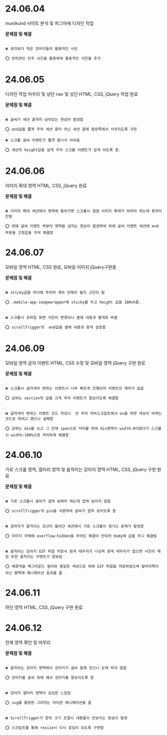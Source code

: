 # 24.06.04

munikund 사이트 분석 및 피그마에 디자인 작업

**문제점 및 해결**

```

❌ 생각보다 적은 강아지들의 활동적인 사진

⭕ 반려견인 진주 사진을 활용하여 활동적인 사진을 추가

```

# 24.06.05

디자인 작업 마무리 및 상단 nav 및 상단 HTML, CSS, jQuery 작업 완료

**문제점 및 해결**

```

❌ 글씨가 세션 끝까지 남아있는 현상이 발생함

⭕ end값을 짧게 주어 세션 끝이 아닌 세션 끝에 중앙쪽에서 사라지도록 구현

❌ 스크롤 글씨 이벤트가 짧게 끝나서 아쉬움

⭕ 세션의 height값을 길게 주어 스크롤 이벤트가 길게 되도록 함.

```

# 24.06.06

이미지 확대 영역 HTML, CSS, jQuery 완료

**문제점 및 해결**

```

❌ 이미지 확대 세션에서 영역에 들어가면 스크롤시 점점 이미지 확대가 되어야 하는데 동작이 안됨

⭕ 위에 글씨 이벤트 부분이 영역을 넘치는 현상이 발생하여 위에 글씨 이벤트 세션에 end 부분을 고정값을 주어 해결함

```

# 24.06.07

모바일 영역 HTML, CSS 완료, 모바일 이미지 jQuery구현중

**문제점 및 해결**

```

❌ sticky값을 어디에 주어야 계속 반복이 될지 고민이 됨

⭕ .mobile-app-imagewrapper에 sticky를 주고 height 값을 100vh줌.


❌ 스크롤시 모바일 화면 사진이 변경되나 옆에 내용과 별개로 바뀜

⭕ scrollTrigger의  end값을 옆에 내용과 맞게 설정함

```

# 24.06.09

모바일 영역 글자 이벤트 HTML, CSS 수정 및 모바일 영역 jQuery 구현 완료

**문제점 및 해결**

```

❌ 스크롤시 글자색이 변하는 이벤트시 너무 빠르게 진행되어 이벤트의 재미가 없음

⭕ 감싸는 section의 값을 크게 주어 이벤트가 잘보이도록 해결함


❌ 글자색이 변하는 이벤트 코드 작성시  만 주어 자바스크립트에서 on을 하면 색상이 바뀌는 코드로 하려고 했으나 실패함

⭕ 감싸는 div를 쓰고 그 안에 span으로 처리를 하여 div영역이 width:0이였다가 스크롤시 width:100%으로 처리하여 해결함

```

# 24.06.10

가로 스크롤 영역, 갤러리 영역 및 움직이는 강아지 영역 HTML, CSS, jQuery 구현 완료

**문제점 및 해결**

```

❌ 가로 스크롤시 글씨가 겹쳐 보여야 하는데 겹쳐 보이지 않음

⭕ scrollTrigger의 pin을 사용하여 글씨가 겹쳐 보이도록 함


❌ 강아지가 움직이는 모션이 들어간 세션에서 가로 스크롤이 생기는 문제가 발생함

⭕ 이미지 자체에 overflow:hidden을 주어도 해결이 안되어 body에 값을 주니 해결됨


❌ 움직이는 강아지 GIF 파일 저장시 흰색 테두리가 나오며 흰색 테두리가 없으면 사진이 깨짐 또한 움직이는 이벤트가 잘보임

⭕ 배경색을 백그라운드 컬러와 동일한 색상으로 하여 GIF 파일을 저장하였으며 발바닥쪽이 아닌 몸쪽에 애니메이션 효과를 줌

```

# 24.06.11

하단 영역 HTML, CSS, jQuery 구현 완료

# 24.06.12

전체 영역 확인 및 마무리

**문제점 및 해결**

```

❌ 움직이는 강아지 영역에서 강아지가 글씨 밑에 있으니 눈에 띄지 않음

⭕ 강아지를 글씨 위에 해서 강아지를 잘보이도록 함


❌ 강아지 갤러리 영역이 심심한 느낌임

⭕ svg를 활용한 그려지는 아이콘 애니메이션을 줌


❌ ScrollTrigger가 창의 크기 조절시 내용들이 안보이는 현상이 발생

⭕ 스크립트를 통해 resize시 다시 로딩이 되도록 구현함

```
